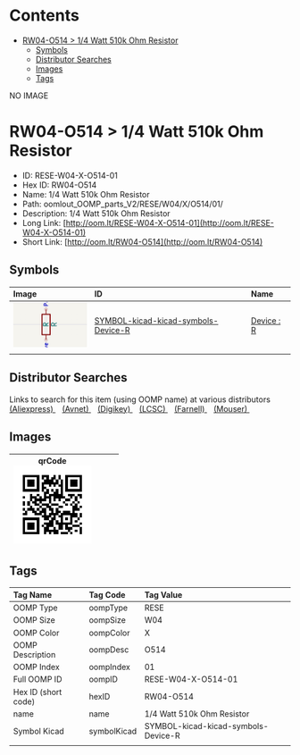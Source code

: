 



Contents
========

* [RW04-O514 > 1/4 Watt 510k Ohm Resistor](#rw04-o514--14-watt-510k-ohm-resistor)
	* [Symbols](#symbols)
	* [Distributor Searches](#distributor-searches)
	* [Images](#images)
	* [Tags](#tags)
  
NO IMAGE  
# RW04-O514 > 1/4 Watt 510k Ohm Resistor

- ID: RESE-W04-X-O514-01
- Hex ID: RW04-O514
- Name: 1/4 Watt 510k Ohm Resistor
- Path: oomlout_OOMP_parts_V2/RESE/W04/X/O514/01/
- Description: 1/4 Watt 510k Ohm Resistor
- Long Link: [http://oom.lt/RESE-W04-X-O514-01](http://oom.lt/RESE-W04-X-O514-01)
- Short Link: [http://oom.lt/RW04-O514](http://oom.lt/RW04-O514)

## Symbols
  

|Image|ID|Name|
| :--- | :--- | :--- |
|[![](https://raw.githubusercontent.com/oomlout/oomlout_OOMP_eda_V2/main/SYMBOL/kicad/kicad-symbols/Device/R/image_140.png)](https://github.com/oomlout/oomlout_OOMP_eda_V2/tree/main/SYMBOL/kicad/kicad-symbols/Device/R/)|[SYMBOL-kicad-kicad-symbols-Device-R](https://github.com/oomlout/oomlout_OOMP_eda_V2/tree/main/SYMBOL/kicad/kicad-symbols/Device/R/)|[Device : R](https://github.com/oomlout/oomlout_OOMP_eda_V2/tree/main/SYMBOL/kicad/kicad-symbols/Device/R/)|
||||

## Distributor Searches
  
Links to search for this item (using OOMP name) at various distributors  
[(Aliexpress) ](https://www.aliexpress.com/wholesale?SearchText=1/4+Watt+510k+Ohm+Resistor)&nbsp;&nbsp;&nbsp;[(Avnet) ](https://www.avnet.com/shop/us/search/1/4+Watt+510k+Ohm+Resistor)&nbsp;&nbsp;&nbsp;[(Digikey) ](https://www.digikey.co.uk/en/products/result?s=1/4+Watt+510k+Ohm+Resistor)&nbsp;&nbsp;&nbsp;[(LCSC) ](https://www.lcsc.com/search?q=1/4+Watt+510k+Ohm+Resistor)&nbsp;&nbsp;&nbsp;[(Farnell) ](https://uk.farnell.com/search?st=1/4+Watt+510k+Ohm+Resistor)&nbsp;&nbsp;&nbsp;[(Mouser) ](https://www.mouser.com/c/?q=1/4+Watt+510k+Ohm+Resistor)&nbsp;&nbsp;&nbsp;
## Images
  

|qrCode<br>[![](https://raw.githubusercontent.com/oomlout/oomlout_OOMP_parts_V2/main/RESE/W04/X/O514/01/qrCode_140.png)](https://github.com/oomlout/oomlout_OOMP_parts_V2/tree/main/RESE/W04/X/O514/01/qrCode.png)||||
| :---: | :---: | :---: | :---: |

## Tags
  

|Tag Name|Tag Code|Tag Value|
| :--- | :--- | :--- |
|OOMP Type|oompType|RESE|
|OOMP Size|oompSize|W04|
|OOMP Color|oompColor|X|
|OOMP Description|oompDesc|O514|
|OOMP Index|oompIndex|01|
|Full OOMP ID|oompID|RESE-W04-X-O514-01|
|Hex ID (short code)|hexID|RW04-O514|
|name|name|1/4 Watt 510k Ohm Resistor|
|Symbol Kicad|symbolKicad|SYMBOL-kicad-kicad-symbols-Device-R|
||||
